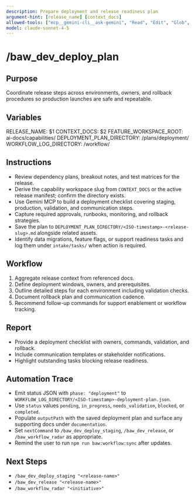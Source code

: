 ```yaml
---
description: Prepare deployment and release readiness plan
argument-hint: [release_name] [context_docs]
allowed-tools: ["mcp__gemini-cli__ask-gemini", "Read", "Edit", "Glob", "Grep", "MultiEdit", "Bash"]
model: claude-sonnet-4-5
---
```


# /baw_dev_deploy_plan

## Purpose
Coordinate release steps across environments, owners, and rollback procedures so production launches are safe and repeatable.

## Variables
RELEASE_NAME: $1
CONTEXT_DOCS: $2
FEATURE_WORKSPACE_ROOT: ai-docs/capabilities/
DEPLOYMENT_PLAN_DIRECTORY: <feature-workspace>/plans/deployment/
WORKFLOW_LOG_DIRECTORY: <feature-workspace>/workflow/

## Instructions
- Review dependency plans, breakout notes, and test matrices for the release.
- Derive the capability workspace slug from `CONTEXT_DOCS` or the active release manifest; confirm the directory exists.
- Use Gemini MCP to build a deployment checklist covering staging, production, validation, and communication steps.
- Capture required approvals, runbooks, monitoring, and rollback strategies.
- Save the plan to `DEPLOYMENT_PLAN_DIRECTORY/<ISO-timestamp>-<release-slug>.md` alongside related assets.
- Identify data migrations, feature flags, or support readiness tasks and log them under `intake/tasks/` when action is required.

## Workflow
1. Aggregate release context from referenced docs.
2. Define deployment windows, owners, and prerequisites.
3. Outline detailed steps for each environment including validation checks.
4. Document rollback plan and communication cadence.
5. Recommend follow-up commands for support enablement or workflow tracking.

## Report
- Provide a deployment checklist with owners, commands, validation, and rollback.
- Include communication templates or stakeholder notifications.
- Highlight outstanding tasks blocking release readiness.

## Automation Trace
- Emit status JSON with `phase: "deployment"` to `WORKFLOW_LOG_DIRECTORY/<ISO-timestamp>-deployment-plan.json`.
- Use `status` values `pending`, `in_progress`, `needs_validation`, `blocked`, or `completed`.
- Populate `outputPath` with the saved deployment plan and surface any supporting docs under `documentation`.
- Set `nextCommand` to `/baw_dev_deploy_staging`, `/baw_dev_release`, or `/baw_workflow_radar` as appropriate.
- Remind the user to run `npm run baw:workflow:sync` after updates.

## Next Steps
- `/baw_dev_deploy_staging "<release-name>"`
- `/baw_dev_release "<release-name>"`
- `/baw_workflow_radar "<initiative>"`
